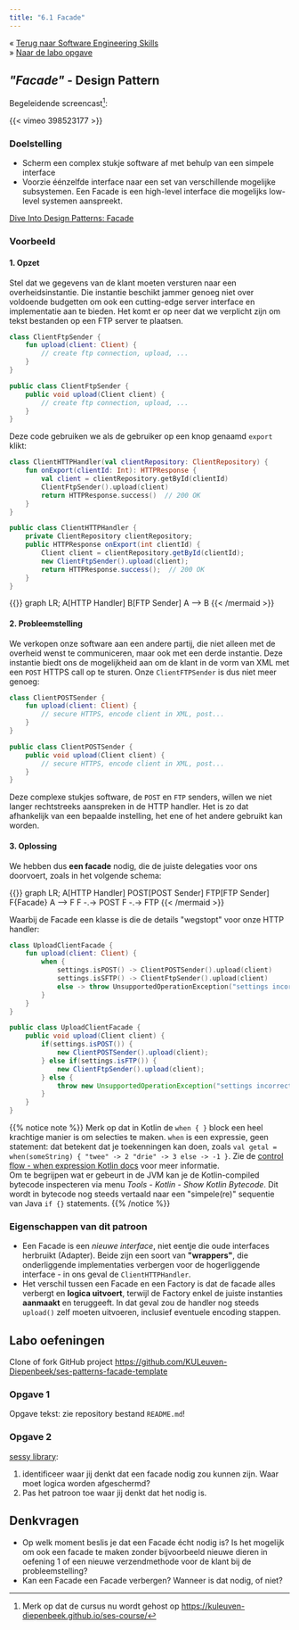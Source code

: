 ```yaml
---
title: "6.1 Facade"
---
```


&laquo;&nbsp;[Terug naar Software Engineering Skills](/)<br/>
&raquo;&nbsp;[Naar de labo opgave](#oef)

## _"Facade"_ - Design Pattern

Begeleidende screencast[^host]:

[^host]: Merk op dat de cursus nu wordt gehost op https://kuleuven-diepenbeek.github.io/ses-course/

{{< vimeo 398523177 >}}

### Doelstelling

- Scherm een complex stukje software af met behulp van een simpele interface
- Voorzie éénzelfde interface naar een set van verschillende mogelijke subsystemen. Een Facade is een high-level interface die mogelijks low-level systemen aanspreekt.

[Dive Into Design Patterns: Facade](https://sourcemaking.com/design_patterns/facade)

### Voorbeeld

#### 1. Opzet

Stel dat we gegevens van de klant moeten versturen naar een overheidsinstantie. Die instantie beschikt jammer genoeg niet over voldoende budgetten om ook een cutting-edge server interface en implementatie aan te bieden. Het komt er op neer dat we verplicht zijn om tekst bestanden op een FTP server te plaatsen.

<div class="devselect">

```kt
class ClientFtpSender {
    fun upload(client: Client) {
        // create ftp connection, upload, ...
    }
}
```

```java
public class ClientFtpSender {
    public void upload(Client client) {
        // create ftp connection, upload, ...
    }
}
```

</div>

Deze code gebruiken we als de gebruiker op een knop genaamd `export`
klikt:

<div class="devselect">

```kt
class ClientHTTPHandler(val clientRepository: ClientRepository) {
    fun onExport(clientId: Int): HTTPResponse {
        val client = clientRepository.getById(clientId)
        ClientFtpSender().upload(client)
        return HTTPResponse.success()  // 200 OK
    }
}
```

```java
public class ClientHTTPHandler {
    private ClientRepository clientRepository;
    public HTTPResponse onExport(int clientId) {
        Client client = clientRepository.getById(clientId);
        new ClientFtpSender().upload(client);
        return HTTPResponse.success();  // 200 OK
    }
}
```

</div>

{{<mermaid>}}
graph LR;
A[HTTP Handler]
B[FTP Sender]
A --> B
{{< /mermaid >}}

#### 2. Probleemstelling

We verkopen onze software aan een andere partij, die niet alleen met de overheid wenst te communiceren, maar ook met een derde instantie. Deze instantie biedt ons de mogelijkheid aan om de klant in de vorm van XML met een `POST` HTTPS call op te sturen. Onze `ClientFTPSender` is dus niet meer genoeg:

<div class="devselect">

```kt
class ClientPOSTSender {
    fun upload(client: Client) {
        // secure HTTPS, encode client in XML, post...
    }
}
```

```java
public class ClientPOSTSender {
    public void upload(Client client) {
        // secure HTTPS, encode client in XML, post...
    }
}
```

</div>

Deze complexe stukjes software, de `POST` en `FTP` senders, willen we niet langer rechtstreeks aanspreken in de HTTP handler. Het is zo dat afhankelijk van een bepaalde instelling, het ene of het andere gebruikt kan worden.

#### 3. Oplossing

We hebben dus **een facade** nodig, die de juiste delegaties voor ons doorvoert, zoals in het volgende schema:

{{<mermaid>}}
graph LR;
A[HTTP Handler]
POST[POST Sender]
FTP[FTP Sender]
F{Facade}
A --> F
F -.-> POST
F -.-> FTP
{{< /mermaid >}}

Waarbij de Facade een klasse is die de details "wegstopt" voor onze HTTP handler:

<div class="devselect">

```kt
class UploadClientFacade {
    fun upload(client: Client) {
        when {
            settings.isPOST() -> ClientPOSTSender().upload(client)
            settings.isSFTP() -> ClientFtpSender().upload(client)
            else -> throw UnsupportedOperationException("settings incorrect?")
        }
    }
}
```

```java
public class UploadClientFacade {
    public void upload(Client client) {
        if(settings.isPOST()) {
            new ClientPOSTSender().upload(client);
        } else if(settings.isFTP()) {
            new ClientFtpSender().upload(client);
        } else {
            throw new UnsupportedOperationException("settings incorrect?");
        }
    }
}
```

</div>

{{% notice note %}}
Merk op dat in Kotlin de `when { }` block een heel krachtige manier is om selecties te maken. `when` is een expressie, geen statement: dat betekent dat je toekenningen kan doen, zoals `val getal = when(someString) { "twee" -> 2 "drie" -> 3 else -> -1 }`. Zie de [control flow - when expression Kotlin docs](https://kotlinlang.org/docs/control-flow.html#if-expression) voor meer informatie. <br/>
Om te begrijpen wat er gebeurt in de JVM kan je de Kotlin-compiled bytecode inspecteren via menu _Tools - Kotlin - Show Kotlin Bytecode_. Dit wordt in bytecode nog steeds vertaald naar een "simpele(re)" sequentie van Java `if {}` statements.
{{% /notice %}}

### Eigenschappen van dit patroon

- Een Facade is een _nieuwe interface_, niet eentje die oude interfaces herbruikt (Adapter). Beide zijn een soort van **"wrappers"**, die onderliggende implementaties verbergen voor de hogerliggende interface - in ons geval de `ClientHTTPHandler`.
- Het verschil tussen een Facade en een Factory is dat de facade alles verbergt en **logica uitvoert**, terwijl de Factory enkel de juiste instanties **aanmaakt** en teruggeeft. In dat geval zou de handler nog steeds `upload()` zelf moeten uitvoeren, inclusief eventuele encoding stappen.

## <a name="oef"></a>Labo oefeningen

Clone of fork <i class='fab fa-github'></i> GitHub project https://github.com/KULeuven-Diepenbeek/ses-patterns-facade-template

### Opgave 1

Opgave tekst: zie repository bestand `README.md`!

### Opgave 2

[sessy library](/extra/sessy):

1. identificeer waar jij denkt dat een facade nodig zou kunnen zijn. Waar moet logica worden afgeschermd?
2. Pas het patroon toe waar jij denkt dat het nodig is.

## Denkvragen

- Op welk moment beslis je dat een Facade écht nodig is? Is het mogelijk om ook een facade te maken zonder bijvoorbeeld nieuwe dieren in oefening 1 of een nieuwe verzendmethode voor de klant bij de probleemstelling?
- Kan een Facade een Facade verbergen? Wanneer is dat nodig, of niet?
